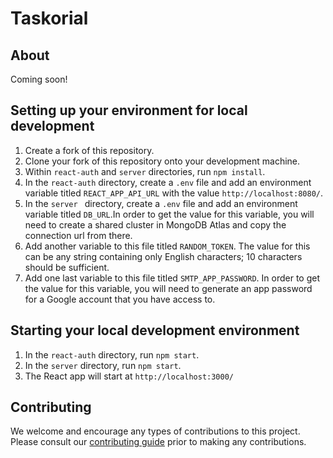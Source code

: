 # Taskorial

## About

Coming soon!

## Setting up your environment for local development

1. Create a fork of this repository.
2. Clone your fork of this repository onto your development machine.
3. Within `react-auth` and `server` directories, run `npm install`.
4. In the `react-auth` directory, create a `.env` file and add an environment variable titled `REACT_APP_API_URL` with the value `http://localhost:8080/`.
5. In the `server ` directory, create a `.env` file and add an environment variable titled `DB_URL`.In order to get the value for this variable, you will need to create a shared cluster in MongoDB Atlas and copy the connection url from there.
6. Add another variable to this file titled `RANDOM_TOKEN`. The value for this can be any string containing only English characters; 10 characters should be sufficient.
7. Add one last variable to this file titled `SMTP_APP_PASSWORD`. In order to get the value for this variable, you will need to generate an app password for a Google account that you have access to.

## Starting your local development environment

1. In the `react-auth` directory, run `npm start`.
2. In the `server` directory, run `npm start`.
3. The React app will start at `http://localhost:3000/`

## Contributing

We welcome and encourage any types of contributions to this project. Please consult our [contributing guide](https://github.com/raspberri05/todo-list/blob/main/CONTRIBUTING.md) prior to making any contributions.
